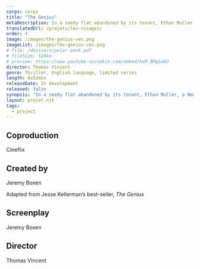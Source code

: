 ```yaml
---
corps: corps
title: "The Genius"
metaDescription: In a seedy flat abandoned by its tenant, Ethan Muller, a New-York gallery owner, discovers the biggest work of art ever created.
translatedUrl: /projets/les-visages/
order: 4
image: /images/the-genius-ven.png
imageList: /images/the-genius-ven.png
# file: /dossiers/polar-park.pdf
# fileSize: 520ko
# preview: https://www.youtube-nocookie.com/embed/kxM_BMg1wbU
director: Thomas Vincent
genre: Thriller, English language, limited series​
length: 8x52min
releaseDate: In development
released: false
synopsis: "In a seedy flat abandoned by its tenant, Ethan Muller, a New-York gallery owner, discovers the biggest work of art ever created. He decides to showcase these uncanny drawings. The naive children’s portraits on tormented backgrounds have an immediate success: everyone talks about genius. Until a retired detective thinks he recognizes some of the faces: those of children murdered, from over-thirty-year-old cold cases.​"
layout: projet.njk
tags:
  - project
---
```


<div class="grid-col">

## Coproduction

Cineflix

## Created by

Jeremy Boxen

Adapted from Jesse Kellerman’s best-seller, <em>The Genius</em>

## Screenplay

Jeremy Boxen
 
## Director

Thomas Vincent

</div>
<div class="grid-col">

</div>